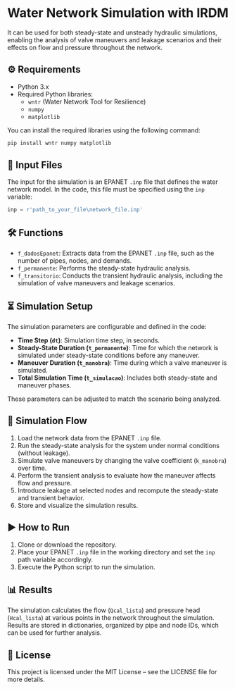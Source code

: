 # Water Network Simulation with IRDM

It can be used for both steady-state and unsteady hydraulic simulations, enabling the analysis of valve maneuvers and leakage scenarios and their effects on flow and pressure throughout the network.

## ⚙️ Requirements

- Python 3.x  
- Required Python libraries:  
  - `wntr` (Water Network Tool for Resilience)  
  - `numpy`  
  - `matplotlib`  

You can install the required libraries using the following command:  
```bash
pip install wntr numpy matplotlib
```

## 📁 Input Files

The input for the simulation is an EPANET `.inp` file that defines the water network model. In the code, this file must be specified using the `inp` variable:  
```python
inp = r'path_to_your_file\network_file.inp'
```

## 🛠 Functions

- `f_dadosEpanet`: Extracts data from the EPANET `.inp` file, such as the number of pipes, nodes, and demands.  
- `f_permanente`: Performs the steady-state hydraulic analysis.  
- `f_transitorio`: Conducts the transient hydraulic analysis, including the simulation of valve maneuvers and leakage scenarios.  

## ⏳ Simulation Setup

The simulation parameters are configurable and defined in the code:
- **Time Step (`dt`)**: Simulation time step, in seconds.  
- **Steady-State Duration (`t_permanente`)**: Time for which the network is simulated under steady-state conditions before any maneuver.  
- **Maneuver Duration (`t_manobra`)**: Time during which a valve maneuver is simulated.  
- **Total Simulation Time (`t_simulacao`)**: Includes both steady-state and maneuver phases.

These parameters can be adjusted to match the scenario being analyzed.

## 🔁 Simulation Flow

1. Load the network data from the EPANET `.inp` file.  
2. Run the steady-state analysis for the system under normal conditions (without leakage).  
3. Simulate valve maneuvers by changing the valve coefficient (`k_manobra`) over time.  
4. Perform the transient analysis to evaluate how the maneuver affects flow and pressure.  
5. Introduce leakage at selected nodes and recompute the steady-state and transient behavior.  
6. Store and visualize the simulation results.

## ▶️ How to Run

1. Clone or download the repository.  
2. Place your EPANET `.inp` file in the working directory and set the `inp` path variable accordingly.  
3. Execute the Python script to run the simulation.

## 📊 Results

The simulation calculates the flow (`Qcal_lista`) and pressure head (`Hcal_lista`) at various points in the network throughout the simulation. Results are stored in dictionaries, organized by pipe and node IDs, which can be used for further analysis.

## 📄 License

This project is licensed under the MIT License – see the LICENSE file for more details.
